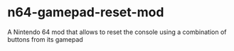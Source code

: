 # n64-gamepad-reset-mod
A Nintendo 64 mod that allows to reset the console using a combination of buttons from its gamepad
